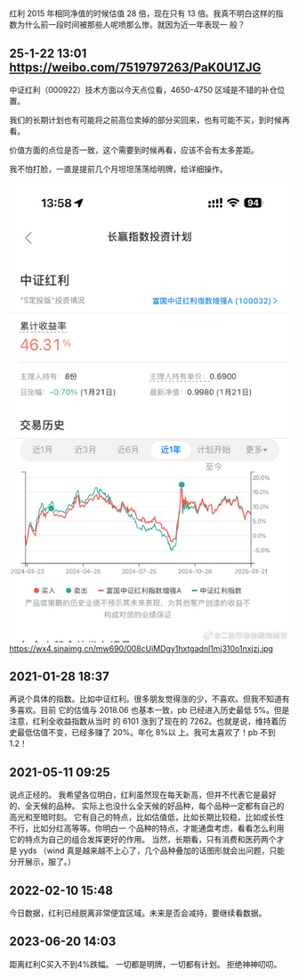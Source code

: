 ##

红利 2015 年相同净值的时候估值 28 倍，现在只有 13 倍。我真不明白这样的指数为什么前一段时间被那些人呢喷那么惨。就因为近一年表现一
般？

## 25-1-22 13:01 https://weibo.com/7519797263/PaK0U1ZJG

中证红利（000922）技术方面以今天点位看，4650-4750 区域是不错的补仓位置。

我们的长期计划也有可能将之前高位卖掉的部分买回来，也有可能不买，到时候再看。

价值方面的点位是否一致，这个需要到时候再看，应该不会有太多差距。

我不怕打脸，一直是提前几个月坦坦荡荡给明牌，给详细操作。 ​​​

![alt text](image.png)
https://wx4.sinaimg.cn/mw690/008cUiMDgy1hxtgadnl1mj310o1nxjzj.jpg

## 2021-01-28 18:37

再说个具体的指数。比如中证红利。很多朋友觉得涨的少，不喜欢。但我不知道有多喜欢。目前
它的估值与 2018.06 也基本一致，pb 已经进入历史最低 5%。但是注意，红利全收益指数从当时
的 6101 涨到了现在的 7262。也就是说，维持着历史最低估值不变，已经多赚了 20%。年化 8%以
上。我可太喜欢了！pb 不到 1.2！

## 2021-05-11 09:25

说点正经的。
我希望各位明白，红利虽然现在每天新高，但并不代表它是最好的、全天候的品种。
实际上也没什么全天候的好品种，每个品种一定都有自己的高光和至暗时刻。
它有自己的特点，比如估值低，比如长期比较稳，比如成长性不行，比如分红高等等。你明白一
个品种的特点，才能通盘考虑，看看怎么利用它的特点为自己的组合发挥更好的作用。
当然，长期看，只有消费和医药两个才是 yyds
（wind 真是越来越不上心了，几个品种叠加的话图形就会出问题，只能分开展示，服了。）

## 2022-02-10 15:48

今日数据，红利已经脱离非常便宜区域。未来是否会减持，要继续看数据。

## 2023-06-20 14:03 

距离红利C买入不到4%跌幅。
一切都是明牌，一切都有计划。
拒绝神神叨叨。 
